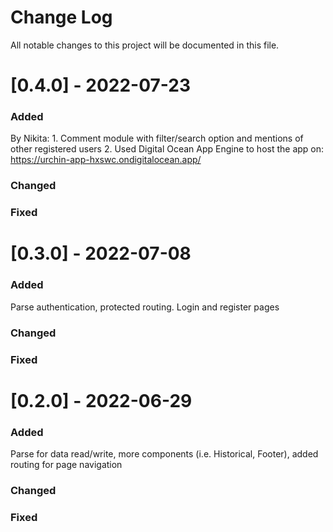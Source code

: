 # Change Log

All notable changes to this project will be documented in this file.

# [0.4.0] - 2022-07-23

### Added

By Nikita:
    1. Comment module with filter/search option and mentions of other registered users
    2. Used Digital Ocean App Engine to host the app on: https://urchin-app-hxswc.ondigitalocean.app/

### Changed

### Fixed

# [0.3.0] - 2022-07-08

### Added

Parse authentication, protected routing. Login and register pages

### Changed

### Fixed

# [0.2.0] - 2022-06-29

### Added

Parse for data read/write, more components (i.e. Historical, Footer), added routing for page navigation

### Changed

### Fixed
